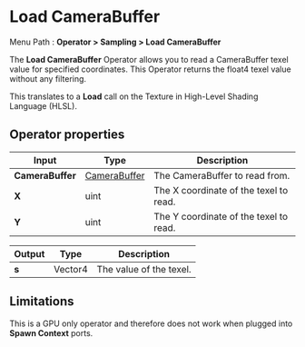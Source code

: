 # Load CameraBuffer

Menu Path : **Operator > Sampling > Load CameraBuffer**

The **Load CameraBuffer** Operator allows you to read a CameraBuffer texel value for specified coordinates. This Operator returns the float4 texel value without any filtering.

This translates to a **Load** call on the Texture in High-Level Shading Language (HLSL).

## Operator properties

| **Input**        | **Type**                             | **Description**                        |
| ---------------- | ------------------------------------ | -------------------------------------- |
| **CameraBuffer** | [CameraBuffer](Type-CameraBuffer.md) | The CameraBuffer to read from.         |
| **X**            | uint                                 | The X coordinate of the texel to read. |
| **Y**            | uint                                 | The Y coordinate of the texel to read. |

| **Output** | **Type** | **Description**         |
| ---------- | -------- | ----------------------- |
| **s**      | Vector4  | The value of the texel. |

## Limitations

This is a GPU only operator and therefore does not work when plugged into **Spawn Context** ports.
